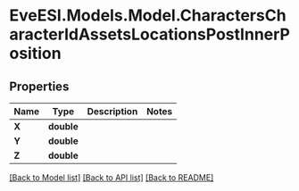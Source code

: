 # EveESI.Models.Model.CharactersCharacterIdAssetsLocationsPostInnerPosition

## Properties

Name | Type | Description | Notes
------------ | ------------- | ------------- | -------------
**X** | **double** |  | 
**Y** | **double** |  | 
**Z** | **double** |  | 

[[Back to Model list]](../README.md#documentation-for-models) [[Back to API list]](../README.md#documentation-for-api-endpoints) [[Back to README]](../README.md)

